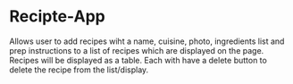 # Recipte-App

Allows user to add recipes wiht a name, cuisine, photo, ingredients list and prep instructions to a list of recipes which are displayed on the page. Recipes will be displayed as a table. Each with have a delete button to delete the recipe from the list/display. 
